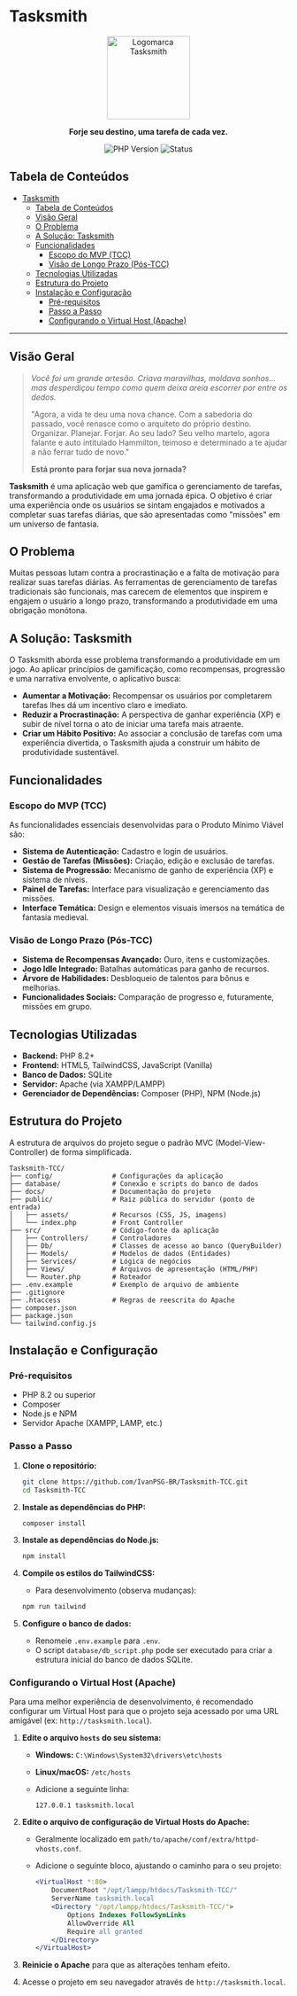 # Tasksmith

<div align="center">
  <img src="https://github.com/IvanPSG-BR/Tasksmith-TCC/raw/main/public/assets/images/logomark.png" alt="Logomarca Tasksmith" width="150"/>
  <p><strong>Forje seu destino, uma tarefa de cada vez.</strong></p>
  <p>
    <img src="https://img.shields.io/badge/PHP-8.2%2B-blue?style=for-the-badge&logo=php" alt="PHP Version">
    <img src="https://img.shields.io/badge/Status-Em%20Desenvolvimento-yellow?style=for-the-badge" alt="Status">
  </p>
</div>

## Tabela de Conteúdos

- [Tasksmith](#tasksmith)
  - [Tabela de Conteúdos](#tabela-de-conteúdos)
  - [Visão Geral](#visão-geral)
  - [O Problema](#o-problema)
  - [A Solução: Tasksmith](#a-solução-tasksmith)
  - [Funcionalidades](#funcionalidades)
    - [Escopo do MVP (TCC)](#escopo-do-mvp-tcc)
    - [Visão de Longo Prazo (Pós-TCC)](#visão-de-longo-prazo-pós-tcc)
  - [Tecnologias Utilizadas](#tecnologias-utilizadas)
  - [Estrutura do Projeto](#estrutura-do-projeto)
  - [Instalação e Configuração](#instalação-e-configuração)
    - [Pré-requisitos](#pré-requisitos)
    - [Passo a Passo](#passo-a-passo)
    - [Configurando o Virtual Host (Apache)](#configurando-o-virtual-host-apache)

---

## Visão Geral

> *Você foi um grande artesão. Criava maravilhas, moldava sonhos... mas desperdiçou tempo como quem deixa areia escorrer por entre os dedos.*
>
> "Agora, a vida te deu uma nova chance. Com a sabedoria do passado, você renasce como o arquiteto do próprio destino. Organizar. Planejar. Forjar. Ao seu lado? Seu velho martelo, agora falante e auto intitulado Hammilton, teimoso e determinado a te ajudar a não ferrar tudo de novo."
>
> **Está pronto para forjar sua nova jornada?**

**Tasksmith** é uma aplicação web que gamifica o gerenciamento de tarefas, transformando a produtividade em uma jornada épica. O objetivo é criar uma experiência onde os usuários se sintam engajados e motivados a completar suas tarefas diárias, que são apresentadas como "missões" em um universo de fantasia.

## O Problema

Muitas pessoas lutam contra a procrastinação e a falta de motivação para realizar suas tarefas diárias. As ferramentas de gerenciamento de tarefas tradicionais são funcionais, mas carecem de elementos que inspirem e engajem o usuário a longo prazo, transformando a produtividade em uma obrigação monótona.

## A Solução: Tasksmith

O Tasksmith aborda esse problema transformando a produtividade em um jogo. Ao aplicar princípios de gamificação, como recompensas, progressão e uma narrativa envolvente, o aplicativo busca:

- **Aumentar a Motivação:** Recompensar os usuários por completarem tarefas lhes dá um incentivo claro e imediato.
- **Reduzir a Procrastinação:** A perspectiva de ganhar experiência (XP) e subir de nível torna o ato de iniciar uma tarefa mais atraente.
- **Criar um Hábito Positivo:** Ao associar a conclusão de tarefas com uma experiência divertida, o Tasksmith ajuda a construir um hábito de produtividade sustentável.

## Funcionalidades

### Escopo do MVP (TCC)

As funcionalidades essenciais desenvolvidas para o Produto Mínimo Viável são:

- **Sistema de Autenticação:** Cadastro e login de usuários.
- **Gestão de Tarefas (Missões):** Criação, edição e exclusão de tarefas.
- **Sistema de Progressão:** Mecanismo de ganho de experiência (XP) e sistema de níveis.
- **Painel de Tarefas:** Interface para visualização e gerenciamento das missões.
- **Interface Temática:** Design e elementos visuais imersos na temática de fantasia medieval.

### Visão de Longo Prazo (Pós-TCC)

- **Sistema de Recompensas Avançado:** Ouro, itens e customizações.
- **Jogo Idle Integrado:** Batalhas automáticas para ganho de recursos.
- **Árvore de Habilidades:** Desbloqueio de talentos para bônus e melhorias.
- **Funcionalidades Sociais:** Comparação de progresso e, futuramente, missões em grupo.

## Tecnologias Utilizadas

- **Backend:** PHP 8.2+
- **Frontend:** HTML5, TailwindCSS, JavaScript (Vanilla)
- **Banco de Dados:** SQLite
- **Servidor:** Apache (via XAMPP/LAMPP)
- **Gerenciador de Dependências:** Composer (PHP), NPM (Node.js)

## Estrutura do Projeto

A estrutura de arquivos do projeto segue o padrão MVC (Model-View-Controller) de forma simplificada.

```
Tasksmith-TCC/
├── config/               # Configurações da aplicação
├── database/             # Conexão e scripts do banco de dados
├── docs/                 # Documentação do projeto
├── public/               # Raiz pública do servidor (ponto de entrada)
│   ├── assets/           # Recursos (CSS, JS, imagens)
│   └── index.php         # Front Controller
├── src/                  # Código-fonte da aplicação
│   ├── Controllers/      # Controladores
│   ├── Db/               # Classes de acesso ao banco (QueryBuilder)
│   ├── Models/           # Modelos de dados (Entidades)
│   ├── Services/         # Lógica de negócios
│   ├── Views/            # Arquivos de apresentação (HTML/PHP)
│   └── Router.php        # Roteador
├── .env.example          # Exemplo de arquivo de ambiente
├── .gitignore
├── .htaccess             # Regras de reescrita do Apache
├── composer.json
├── package.json
└── tailwind.config.js
```

## Instalação e Configuração

### Pré-requisitos

- PHP 8.2 ou superior
- Composer
- Node.js e NPM
- Servidor Apache (XAMPP, LAMP, etc.)

### Passo a Passo

1. **Clone o repositório:**

    ```bash
    git clone https://github.com/IvanPSG-BR/Tasksmith-TCC.git
    cd Tasksmith-TCC
    ```

2. **Instale as dependências do PHP:**

    ```bash
    composer install
    ```

3. **Instale as dependências do Node.js:**

    ```bash
    npm install
    ```

4. **Compile os estilos do TailwindCSS:**
    - Para desenvolvimento (observa mudanças):

   ```bash
   npm run tailwind
   ```

5. **Configure o banco de dados:**
    - Renomeie `.env.example` para `.env`.
    - O script `database/db_script.php` pode ser executado para criar a estrutura inicial do banco de dados SQLite.

### Configurando o Virtual Host (Apache)

Para uma melhor experiência de desenvolvimento, é recomendado configurar um Virtual Host para que o projeto seja acessado por uma URL amigável (ex: `http://tasksmith.local`).

1. **Edite o arquivo `hosts` do seu sistema:**
    - **Windows:** `C:\Windows\System32\drivers\etc\hosts`
    - **Linux/macOS:** `/etc/hosts`
    - Adicione a seguinte linha:

      ```
      127.0.0.1 tasksmith.local
      ```

2. **Edite o arquivo de configuração de Virtual Hosts do Apache:**
    - Geralmente localizado em `path/to/apache/conf/extra/httpd-vhosts.conf`.
    - Adicione o seguinte bloco, ajustando o caminho para o seu projeto:

      ```apache
      <VirtualHost *:80>
          DocumentRoot "/opt/lampp/htdocs/Tasksmith-TCC/"
          ServerName tasksmith.local
          <Directory "/opt/lampp/htdocs/Tasksmith-TCC/">
              Options Indexes FollowSymLinks
              AllowOverride All
              Require all granted
          </Directory>
      </VirtualHost>
      ```

3. **Reinicie o Apache** para que as alterações tenham efeito.

4. Acesse o projeto em seu navegador através de `http://tasksmith.local`.
